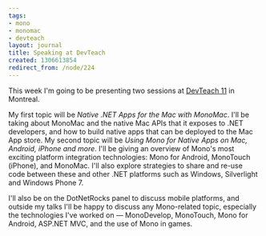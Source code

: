 ```yaml
---
tags:
- mono
- monomac
- devteach
layout: journal
title: Speaking at DevTeach
created: 1306613854
redirect_from: /node/224
---
```

This week I'm going to be presenting two sessions at <a href="http://devteach.com/">DevTeach 11</a> in Montreal.

My first topic will be <em>Native .NET Apps for the Mac with MonoMac</em>. I'll be taking about MonoMac and the native Mac APIs that it exposes to .NET developers, and how to build native apps that can be deployed to the Mac App store. My second topic will be <em>Using Mono for Native Apps on Mac, Android, iPhone and more</em>. I'll be giving an overview of Mono's most exciting platform integration technologies: Mono for Android, MonoTouch (iPhone), and MonoMac. I'll also explore strategies to share and re-use code between these and other .NET platforms such as Windows, Silverlight and Windows Phone 7.

I'll also be on the DotNetRocks panel to discuss mobile platforms, and outside my talks I'll be happy to discuss any Mono-related topic, especially the technologies I've worked on &mdash; MonoDevelop, MonoTouch, Mono for Android, ASP.NET MVC, and the use of Mono in games.
<!--break-->

